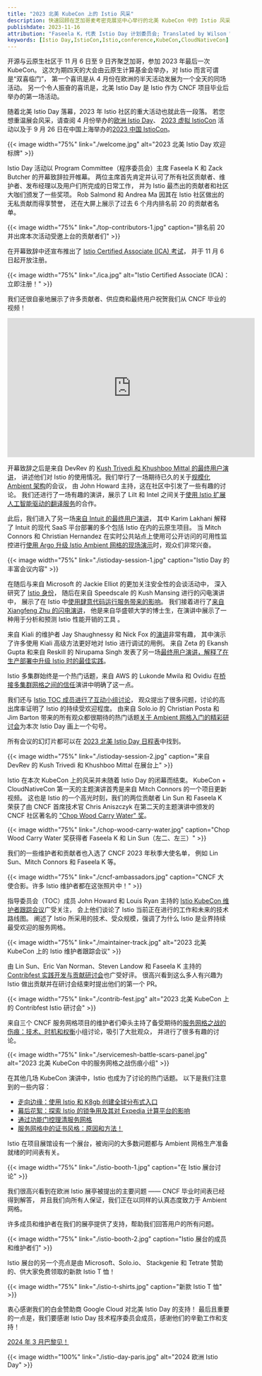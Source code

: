 ```yaml
---
title: "2023 北美 KubeCon 上的 Istio 风采"
description: 快速回顾在芝加哥麦考密克展览中心举行的北美 KubeCon 中的 Istio 风采。
publishdate: 2023-11-16
attribution: "Faseela K，代表 Istio Day 计划委员会; Translated by Wilson Wu (DaoCloud)"
keywords: [Istio Day,IstioCon,Istio,conference,KubeCon,CloudNativeCon]
---
```


开源与云原生社区于 11 月 6 日至 9 日齐聚芝加哥，参加 2023 年最后一次 KubeCon。
这次为期四天的大会由云原生计算基金会举办，对 Istio 而言可谓是“双喜临门”，
第一个喜讯是从 4 月份在欧洲的半天活动发展为一个全天的同场活动。
另一个令人振奋的喜讯是，北美 Istio Day 是 Istio 作为 CNCF 项目毕业后举办的第一场活动。

随着北美 Istio Day 落幕，2023 年 Istio 社区的重大活动也就此告一段落。
若您想重温展会风采，请查阅 4 月份举办的[欧洲 Istio Day](/zh/blog/2023/istio-at-kubecon-eu/)、
[2023 虚拟 IstioCon](https://events.istio.io/) 活动以及于
9 月 26 日在中国上海举办的[2023 中国 IstioCon](/zh/blog/2023/istiocon-china/)。

{{< image width="75%"
    link="./welcome.jpg"
    alt="2023 北美 Istio Day 欢迎标牌"
    >}}

Istio Day 活动以 Program Committee（程序委员会）主席 Faseela K 和 Zack Butcher 的开幕致辞拉开帷幕。
两位主席首先肯定并认可了所有社区贡献者、维护者、发布经理以及用户们所完成的日常工作，
并为 Istio 最杰出的贡献者和社区大咖们颁发了一些奖项。
Rob Salmond 和 Andrea Ma 因其在 Istio 社区做出的无私贡献而得享赞誉，
还在大屏上展示了过去 6 个月内排名前 20 的贡献者名单。

{{< image width="75%"
    link="./top-contributors-1.jpg"
    caption="排名前 20 并出席本次活动受邀上台的贡献者们"
    >}}

在开幕致辞中还宣布推出了
[Istio Certified Associate (ICA) 考试](https://www.cncf.io/blog/2023/11/06/introducing-the-istio-certified-associate-ica-certification-for-microservices-management/)，
并于 11 月 6 日起开放注册。

{{< image width="75%"
    link="./ica.jpg"
    alt="Istio Certified Associate (ICA)：立即注册！"
    >}}

我们还很自豪地展示了许多贡献者、供应商和最终用户祝贺我们从 CNCF 毕业的视频！

<div style="text-align: center;">
<iframe width="560" height="315" src="https://www.youtube.com/embed/c5baPkXZEMU" title="YouTube video player" frameborder="0" allow="accelerometer; autoplay; clipboard-write; encrypted-media; gyroscope; picture-in-picture" allowfullscreen></iframe>
</div>

开幕致辞之后是来自 DevRev 的
[Kush Trivedi 和 Khushboo Mittal 的最终用户演讲](https://www.youtube.com/watch?v=Uk0k8uhdyaA)，
讲述他们对 Istio 的使用情况。我们举行了一场期待已久的关于[规模化 Ambient 架构](https://www.youtube.com/watch?v=S39yo6ZJ4iM)的会议，
由 John Howard 主持，这在社区中引发了一些有趣的讨论。
我们还进行了一场有趣的演讲，展示了 Lilt 和 Intel
之间关于[使用 Istio 扩展人工智能驱动的翻译服务](https://www.youtube.com/watch?v=jFJyLbHros0)的合作。

此后，我们进入了另一场[来自 Intuit 的最终用户演讲](https://www.youtube.com/watch?v=Xe38vEygOqk)，
其中 Karim Lakhani 解释了 Intuit 的现代 SaaS 平台部署的多个包括 Istio 在内的云原生项目。
当 Mitch Connors 和 Christian Hernandez
在实时公共站点上使用可公开访问的可用性监控进行[使用 Argo 升级 Istio Ambient 网格的现场演示](https://www.youtube.com/watch?v=o71PJAqy4P8)时，观众们非常兴奋。

{{< image width="75%"
    link="./istioday-session-1.jpg"
    caption="Istio Day 的丰富会议内容"
    >}}

在随后与来自 Microsoft 的 Jackie Elliot 的更加关注安全性的会谈活动中，
深入研究了 [Istio 身份](https://www.youtube.com/watch?v=QjmUDNXyckQ)，
随后在来自 Speedscale 的 Kush Mansing 进行的闪电演讲中，
展示了在 Istio 中[使用肆意代码运行服务带来的影响](https://www.youtube.com/watch?v=G6Y9JLnej0o)。
我们接着进行了[来自 Xiangfeng Zhu 的闪电演讲](https://www.youtube.com/watch?v=lHUXvtSWdtQ)，
他是来自华盛顿大学的博士生，在演讲中展示了一种用于分析和预测 Istio 性能开销的工具 。

来自 Kiali 的维护者 Jay Shaughnessy 和 Nick Fox 的[演讲](https://www.youtube.com/watch?v=MX-Sym2EkGI)非常有趣，
其中演示了许多使用 Kiali 高级方法更好地对 Istio 进行调试的用例。
来自 Zeta 的 Ekansh Gupta 和来自 Reskill 的 Nirupama Singh
发表了另一场[最终用户演讲，解释了在生产部署中升级 Istio 时的最佳实践](https://www.youtube.com/watch?v=dl0sESwwm9c)。

Istio 多集群始终是一个热门话题，来自 AWS 的 Lukonde Mwila 和 Ovidiu
在[桥接多集群网格之间的信任](https://www.youtube.com/watch?v=FIVmVIJlLVw)演讲中明确了这一点。

我们还与 [Istio TOC 成员进行了互动小组讨论](https://www.youtube.com/watch?v=PEUiL2BPXds)，
观众提出了很多问题，讨论的高出席率证明了 Istio 的持续受欢迎程度。
由来自 Solo.io 的 Christian Posta 和 Jim Barton
带来的所有观众都很期待的热门话题[关于 Ambient 网格入门的精彩研讨会](https://www.youtube.com/watch?v=SyjBSM-3dOY)为本次 Istio Day 画上一个句号。

所有会议的幻灯片都可以在
[2023 北美 Istio Day 日程表](https://events.linuxfoundation.org/kubecon-cloudnativecon-north-america/co-located-events/istio-day/#thank-you-for-attending)中找到。

{{< image width="75%"
    link="./istioday-session-2.jpg"
    caption="来自 DevRev 的 Kush Trivedi 和 Khushboo Mittal 在展台上"
    >}}

Istio 在本次 KubeCon 上的风采并未随着 Istio Day 的闭幕而结束。
KubeCon + CloudNativeCon 第一天的主题演讲首秀是来自 Mitch Connors 的一个项目更新视频。
这也是 Istio 的一个高光时刻，我们的两位贡献者 Lin Sun 和 Faseela K
荣获了由 CNCF 首席技术官 Chris Aniszczyk 在第二天的主题演讲中颁发的 CNCF 社区著名的
["Chop Wood Carry Water" 奖](https://www.cncf.io/announcements/2023/11/08/cloud-native-computing-foundation-announces-2023-community-awards-winners/)。

{{< image width="75%"
    link="./chop-wood-carry-water.jpg"
    caption="Chop Wood Carry Water 奖获得者 Faseela K 和 Lin Sun（左二、左三）"
    >}}

我们的一些维护者和贡献者也入选了 CNCF 2023 年秋季大使名单，
例如 Lin Sun、Mitch Connors 和 Faseela K 等。

{{< image width="75%"
    link="./cncf-ambassadors.jpg"
    caption="CNCF 大使合影。许多 Istio 维护者都在这张照片中！"
    >}}

指导委员会（TOC）成员 John Howard 和 Louis Ryan 主持的 [Istio KubeCon 维护者跟踪会议](https://sched.co/1R2tA)广受关注，
会上他们谈论了 Istio 当前正在进行的工作和未来的技术路线图。
阐述了 Istio 所采用的技术、受众规模，强调了为什么 Istio 是业界持续最受欢迎的服务网格。

{{< image width="75%"
    link="./maintainer-track.jpg"
    alt="2023 北美 KubeCon 上的 Istio 维护者跟踪会议"
    >}}

由 Lin Sun、Eric Van Norman、Steven Landow 和 Faseela K 主持的
[Contribfest 实践开发与贡献研讨会](https://sched.co/1R2q7/)也广受好评。
很高兴看到这么多人有兴趣为 Istio 做出贡献并在研讨会结束时提出他们的第一个 PR。

{{< image width="75%"
    link="./contrib-fest.jpg"
    alt="2023 北美 KubeCon 上的 Contribfest Istio 研讨会"
    >}}

来自三个 CNCF 服务网格项目的维护者们牵头主持了备受期待的[服务网格之战的伤痕：技术、时机和权衡](https://sched.co/1R2ts)小组讨论，吸引了大批观众，
并进行了很多有趣的讨论。

{{< image width="75%"
    link="./servicemesh-battle-scars-panel.jpg"
    alt="2023 北美 KubeCon 中的服务网格之战伤痕小组"
    >}}

在其他几场 KubeCon 演讲中，Istio 也成为了讨论的热门话题。
以下是我们注意到的一些内容：

* [走向边缘：使用 Istio 和 K8gb 创建全球分布式入口](https://sched.co/1R2o5/)
* [幕后花絮：探索 Istio 的锁争用及其对 Expedia 计算平台的影响](https://sched.co/1R2uV)
* [通过功能门控理清服务网格](https://sched.co/1R2v6)
* [服务网格中的证书风格：原因和方法！](https://sched.co/1R2wC)

Istio 在项目展馆设有一个展台，被询问的大多数问题都与 Ambient 网格生产准备就绪的时间表有关。

{{< image width="75%"
    link="./istio-booth-1.jpg"
    caption="在 Istio 展台讨论"
    >}}

我们很高兴看到在欧洲 Istio 展亭被提出的主要问题 —— CNCF 毕业时间表已经得到解答，
并且我们向所有人保证，我们正在以同样的认真态度致力于 Ambient 网格。

许多成员和维护者在我们的展亭提供了支持，帮助我们回答用户的所有问题。

{{< image width="75%"
    link="./istio-booth-2.jpg"
    caption="Istio 展台的成员和维护者们"
    >}}

Istio 展台的另一个亮点是由 Microsoft、Solo.io、
Stackgenie 和 Tetrate 赞助的、供大家免费领取的新款 Istio T 恤！

{{< image width="75%"
    link="./istio-t-shirts.jpg"
    caption="新款 Istio T 恤"
    >}}

衷心感谢我们的白金赞助商 Google Cloud 对北美 Istio Day 的支持！
最后且重要的一点是，我们要感谢 Istio Day 技术程序委员会成员，感谢他们的辛勤工作和支持！

[2024 年 3 月巴黎见！](https://events.linuxfoundation.org/kubecon-cloudnativecon-europe/co-located-events/istio-day/)

{{< image width="100%"
    link="./istio-day-paris.jpg"
    alt="2024 欧洲 Istio Day"
    >}}
